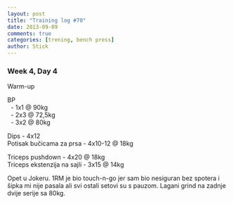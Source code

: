```yaml
---
layout: post
title: "Training log #70"
date: 2013-09-09
comments: true
categories: [trening, bench press]
author: Stick
---
```


### Week 4, Day 4  

Warm-up  

BP  
&nbsp; - 1x1 @ 90kg  
&nbsp; - 2x3 @ 72,5kg  
&nbsp; - 3x2 @ 80kg  

Dips - 4x12   
Potisak bučicama za prsa - 4x10-12 @ 18kg  

Triceps pushdown - 4x20 @ 18kg  
Triceps ekstenzija na sajli - 3x15 @ 14kg  

Opet u Jokeru. 1RM je bio touch-n-go jer sam bio nesiguran bez spotera i šipka mi nije pasala ali svi ostali setovi su s pauzom. Lagani grind na zadnje dvije serije sa 80kg.